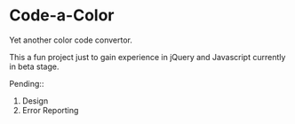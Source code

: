 Code-a-Color
============

Yet another color code convertor.

This a fun project just to gain experience in jQuery and Javascript currently in beta stage.

Pending::

 1. Design
 2. Error Reporting